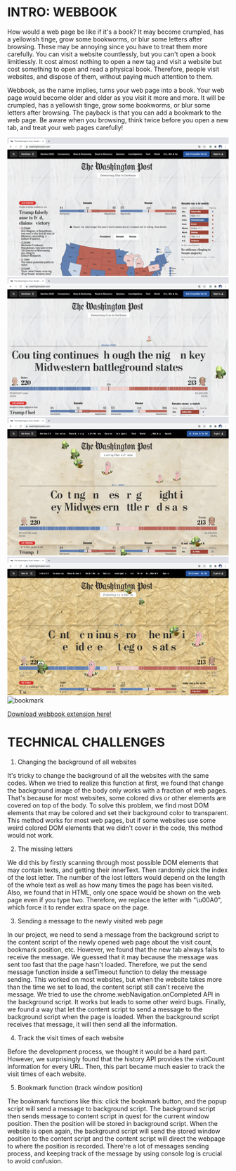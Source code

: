 

# INTRO: WEBBOOK

How would a web page be like if it's a book? It may become crumpled, has a yellowish tinge, grow some bookworms, or blur some letters after browsing. These may be annoying since you have to treat them more carefully. You can visit a website countlessly, but you can't open a book limitlessly. It cost almost nothing to open a new tag and visit a website but cost something to open and read a physical book. Therefore, people visit websites, and dispose of them, without paying much attention to them.

Webbook, as the name implies, turns your web page into a book. Your web page would become older and older as you visit it more and more. It will be crumpled, has a yellowish tinge, grow some bookworms, or blur some letters after browsing. The payback is that you can add a bookmark to the web page. Be aware when you browsing, think twice before you open a new tab, and treat your web pages carefully!

![old1](old1.png)
![old2](old2.png)
![old3](old3.png)
![old4](old4.png)
![bookmark](bookmark.gif)

[Download webbook extension here!](https://github.com/Eva2749/abc-student-repo/raw/master/projects/Project_B/webbook-extension.zip)


# TECHNICAL CHALLENGES

1. Changing the background of all websites

It's tricky to change the background of all the websites with the same codes. When we tried to realize this function at first, we found that change the background image of the body only works with a fraction of web pages. That's because for most websites, some colored divs or other elements are covered on top of the body. To solve this problem, we find most DOM elements that may be colored and set their background color to transparent. This method works for most web pages, but if some websites use some weird colored DOM elements that we didn't cover in the code, this method would not work.

2. The missing letters

We did this by firstly scanning through most possible DOM elements that may contain texts, and getting their innerText. Then randomly pick the index of the lost letter. The number of the lost letters would depend on the length of the whole text as well as how many times the page has been visited. Also, we found that in HTML, only one space would be shown on the web page even if you type two. Therefore, we replace the letter with "\u00A0", which force it to render extra space on the page.

3. Sending a message to the newly visited web page

In our project, we need to send a message from the background script to the content script of the newly opened web page about the visit count, bookmark position, etc. However, we found that the new tab always fails to receive the message. We guessed that it may because the message was sent too fast that the page hasn't loaded. Therefore, we put the send message function inside a setTimeout function to delay the message sending. This worked on most websites, but when the website takes more than the time we set to load, the content script still can't receive the message. We tried to use the chrome.webNavigation.onCompleted API in the background script. It works but leads to some other weird bugs. Finally, we found a way that let the content script to send a message to the background script when the page is loaded. When the background script receives that message, it will then send all the information.

4. Track the visit times of each website

Before the development process, we thought it would be a hard part. However, we surprisingly found that the history API provides the visitCount information for every URL. Then, this part became much easier to track the visit times of each website.

5. Bookmark function (track window position)

The bookmark functions like this: click the bookmark button, and the popup script will send a message to background script. The background script then sends message to content script in quest for the current window position. Then the position will be stored in background script. When the website is open again, the background script will send the stored window position to the content script and the content script will direct the webpage to where the position is recorded. There're a lot of messages sending process, and keeping track of the message by using console log is crucial to avoid confusion.
